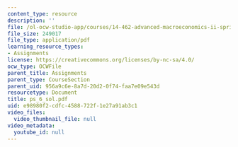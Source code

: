 ```yaml
---
content_type: resource
description: ''
file: /ol-ocw-studio-app/courses/14-462-advanced-macroeconomics-ii-spring-2004/e98980f2cdfc4588722f1e27a91ab3c1_ps_6_sol.pdf
file_size: 249017
file_type: application/pdf
learning_resource_types:
- Assignments
license: https://creativecommons.org/licenses/by-nc-sa/4.0/
ocw_type: OCWFile
parent_title: Assignments
parent_type: CourseSection
parent_uid: 956a9c6e-8a7d-20d2-0f74-faa7e09e543d
resourcetype: Document
title: ps_6_sol.pdf
uid: e98980f2-cdfc-4588-722f-1e27a91ab3c1
video_files:
  video_thumbnail_file: null
video_metadata:
  youtube_id: null
---
```

